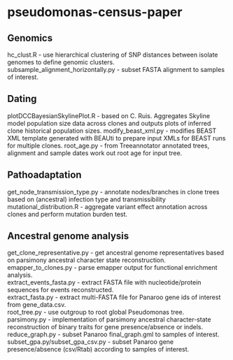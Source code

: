 # pseudomonas-census-paper

## Genomics
hc_clust.R - use hierarchical clustering of SNP distances between isolate genomes to define genomic clusters.  
subsample_alignment_horizontally.py - subset FASTA alignment to samples of interest.  

## Dating
plotDCCBayesianSkylinePlot.R - based on C. Ruis. Aggregates Skyline model population size data across clones and outputs plots of inferred clone historical population sizes.
modify_beast_xml.py - modifies BEAST XML template generated with BEAUti to prepare input XMLs for BEAST runs for multiple clones.
root_age.py - from Treeannotator annotated trees, alignment and sample dates work out root age for input tree. 

## Pathoadaptation
get_node_transmission_type.py - annotate nodes/branches in clone trees based on (ancestral) infection type and transmissibility  
mutational_distribution.R - aggregate variant effect annotation across clones and perform mutation burden test.
 
## Ancestral genome analysis
get_clone_representative.py - get ancestral genome representatives based on parsimony ancestral character state reconstruction.  
emapper_to_clones.py - parse emapper output for functional enrichment analysis.  
extract_events_fasta.py - extract FASTA file with nucleotide/protein sequences for events reconstructed.   
extract_fasta.py - extract multi-FASTA file for Panaroo gene ids of interest from gene_data.csv.  
root_tree.py - use outgroup to root global Pseudomonas tree.  
parsimony.py - implementation of parsimony ancestral character-state reconstruction of binary traits for gene presence/absence or indels.  
reduce_graph.py - subset Panaroo final_graph.gml to samples of interest.  
subset_gpa.py/subset_gpa_csv.py - subset Panaroo gene presence/absence (csv/Rtab) according to samples of interest.  
